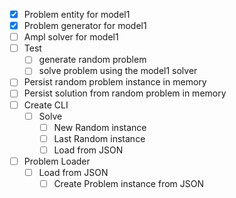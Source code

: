 - [x] Problem entity for model1
- [x] Problem generator for model1
- [ ] Ampl solver for model1
- [ ] Test
    - [ ] generate random problem
    - [ ] solve problem using the model1 solver

- [ ] Persist random problem instance in memory
- [ ] Persist solution from random problem in memory
- [ ] Create CLI
    - [ ] Solve
        - [ ] New Random instance
        - [ ] Last Random instance
        - [ ] Load from JSON

- [ ] Problem Loader
    - [ ] Load from JSON
        - [ ] Create Problem instance from JSON
